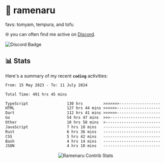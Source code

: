 # 🍜 ramenaru
favs: tomyam, tempura, and tofu

🌐 you can often find me active on [Discord](https://discordapp.com/users/503291004200157185).

![Discord Badge](https://dcbadge.vercel.app/api/shield/503291004200157185)

## 📊 Stats

Here's a summary of my recent **`coding`** activities:

<!--START_SECTION:waka-->

```txt
From: 15 May 2023 - To: 11 July 2024

Total Time: 491 hrs 45 mins

TypeScript                 130 hrs         >>>>>>>------------------   26.44 %
HTML                       127 hrs 44 mins >>>>>>-------------------   25.98 %
Dart                       112 hrs 41 mins >>>>>>-------------------   22.92 %
Go                         54 hrs 47 mins  >>>----------------------   11.14 %
Other                      10 hrs 58 mins  >------------------------   02.23 %
JavaScript                 7 hrs 10 mins   -------------------------   01.46 %
Rust                       6 hrs 36 mins   -------------------------   01.35 %
CSS                        5 hrs 42 mins   -------------------------   01.16 %
Bash                       4 hrs 14 mins   -------------------------   00.86 %
JSON                       4 hrs 10 mins   -------------------------   00.85 %
```

<!--END_SECTION:waka-->

<div style="text-align: center;">
   <img align="center" src="https://github-readme-streak-stats.herokuapp.com/?user=Ramenaru&theme=dark&card_width=520" alt="Ramenaru Contrib Stats" />
</div>

